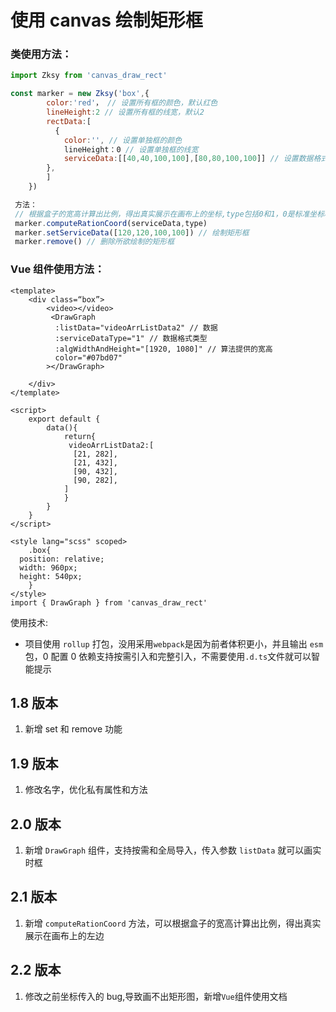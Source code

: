 # 使用 canvas 绘制矩形框

### 类使用方法：

```js
import Zksy from 'canvas_draw_rect'

const marker = new Zksy('box',{
    	color:'red'， // 设置所有框的颜色，默认红色
    	lineHeight:2 // 设置所有框的线宽，默认2
        rectData:[
          {
    		color:'', // 设置单独框的颜色
    		lineHeight：0 // 设置单独框的线宽
            serviceData:[[40,40,100,100],[80,80,100,100]] // 设置数据格式[[x坐标，y坐标，宽，高]]
        },
        ]
    })

 方法：
 // 根据盒子的宽高计算出比例，得出真实展示在画布上的坐标,type包括0和1，0是标准坐标格式[x,y,width,height],1是四个坐标格式[[480, 96], [480, 243], [950, 243], [950, 96]]
 marker.computeRationCoord(serviceData,type)
 marker.setServiceData([120,120,100,100]) // 绘制矩形框
 marker.remove() // 删除所欲绘制的矩形框
```

### Vue 组件使用方法：

```vue
<template>
    <div class=“box”>
        <video></video>
		 <DrawGraph
          :listData="videoArrListData2" // 数据
          :serviceDataType="1" // 数据格式类型
          :algWidthAndHeight="[1920, 1080]" // 算法提供的宽高
          color="#07bd07"
        ></DrawGraph>

    </div>
</template>

<script>
    export default {
        data(){
            return{
             videoArrListData2:[
              [21, 282],
              [21, 432],
              [90, 432],
              [90, 282],
            ]
            }
        }
    }
</script>

<style lang="scss" scoped>
    .box{
  position: relative;
  width: 960px;
  height: 540px;
    }
</style>
import { DrawGraph } from 'canvas_draw_rect'

```

使用技术:

- 项目使用 `rollup` 打包，没用采用`webpack`是因为前者体积更小，并且输出 `esm` 包，0 配置 0 依赖支持按需引入和完整引入，不需要使用`.d.ts`文件就可以智能提示

## 1.8 版本

1.  新增 set 和 remove 功能

## 1.9 版本

1.  修改名字，优化私有属性和方法

## 2.0 版本

1.  新增 `DrawGraph` 组件，支持按需和全局导入，传入参数 `listData` 就可以画实时框

## 2.1 版本

1.  新增 `computeRationCoord` 方法，可以根据盒子的宽高计算出比例，得出真实展示在画布上的左边

## 2.2 版本

1.  修改之前坐标传入的 bug,导致画不出矩形图，新增`Vue`组件使用文档
